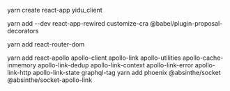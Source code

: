 yarn create react-app yidu_client

yarn add --dev react-app-rewired customize-cra @babel/plugin-proposal-decorators

yarn add react-router-dom

yarn add
  react-apollo
  apollo-client
  apollo-link
  apollo-utilities
  apollo-cache-inmemory
  apollo-link-dedup
  apollo-link-context
  apollo-link-error
  apollo-link-http
  apollo-link-state
  graphql-tag
yarn add
  phoenix
  @absinthe/socket
  @absinthe/socket-apollo-link
